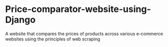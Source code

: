 # Price-comparator-website-using-Django
A website that compares the prices of products across various e-commerce websites using the principles of web scraping
